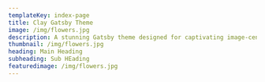 ```yaml
---
templateKey: index-page
title: Clay Gatsby Theme 
image: /img/flowers.jpg
description: A stunning Gatsby theme designed for captivating image-centric websites, perfect for photographers, portfolios, and blogs.
thumbnail: /img/flowers.jpg
heading: Main Heading
subheading: Sub HEading
featuredimage: /img/flowers.jpg
---
```

